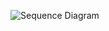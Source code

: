 ![Sequence Diagram](http://www.plantuml.com/plantuml/proxy?cache=no&src=https://raw.githubusercontent.com/viacheslav-lasukov/UMoney_TT/main/sequenceDiagram.puml)